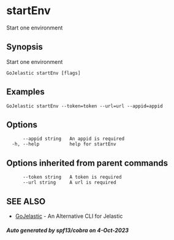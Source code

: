 #  startEnv

Start one environment

## Synopsis

Start one environment

```
GoJelastic startEnv [flags]
```

## Examples

```
GoJelastic startEnv --token=token --url=url --appid=appid
```

## Options

```
      --appid string   An appid is required
  -h, --help           help for startEnv
```

## Options inherited from parent commands

```
      --token string   A token is required
      --url string     A url is required
```

## SEE ALSO

* [GoJelastic](GoJelastic.md)	 - An Alternative CLI for Jelastic

##### Auto generated by spf13/cobra on 4-Oct-2023
